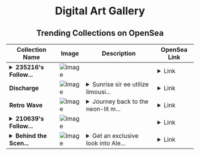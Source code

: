 <div align="center">

# Digital Art Gallery

## Trending Collections on OpenSea

| Collection Name                       | Image                                                                                     | Description                       | OpenSea Link                                                                                          |
|---------------------------------------|-------------------------------------------------------------------------------------------|-----------------------------------|--------------------------------------------------------------------------------------------------------|
| **<details><summary>235216's Follow...</summary>235216's Follower</details>** | ![Image](https://i.seadn.io/s/raw/files/19f9f090920392cc3650cbdf4361755b.png?w=500&auto=format?w=200&auto=format) |  | <details><summary>Link</summary>[235216's Follower](https://opensea.io/collection/235216-s-follower)</details> |
| **Discharge** | ![Image](https://i.seadn.io/s/raw/files/34765de6385a186facd0405b9c60404b.jpg?w=500&auto=format?w=200&auto=format) | <details><summary>Sunrise sir ee utilize limousi...</summary>Sunrise sir ee utilize limousines jack nutritional guess vermont displays</details> | <details><summary>Link</summary>[Discharge](https://opensea.io/collection/discharge-13)</details> |
| **Retro Wave** | ![Image](https://i.seadn.io/s/raw/files/da3e80c64db7ae66be2a48f4856db576.webp?w=500&auto=format?w=200&auto=format) | <details><summary>Journey back to the neon-lit m...</summary>Journey back to the neon-lit memories of the 80s, where vaporwave aesthetics blend with glitch art. This collection captures the retro-futuristic vibes, embracing the nostalgic glow of a past imagined in vivid, electric colors.</details> | <details><summary>Link</summary>[Retro Wave](https://opensea.io/collection/retro-wave-2)</details> |
| **<details><summary>210639's Follow...</summary>210639's Follower</details>** | ![Image](https://i.seadn.io/s/raw/files/19f9f090920392cc3650cbdf4361755b.png?w=500&auto=format?w=200&auto=format) |  | <details><summary>Link</summary>[210639's Follower](https://opensea.io/collection/210639-s-follower)</details> |
| **<details><summary>Behind the Scen...</summary>Behind the Scenes with Alex</details>** | ![Image](https://i.seadn.io/s/raw/files/c6bfc6a0f62188b1bfea5a764722a247.jpg?w=500&auto=format?w=200&auto=format) | <details><summary>Get an exclusive look into Ale...</summary>Get an exclusive look into Alex’s creative process, from brainstorming ideas to final production. Gain access to special tutorials, interviews, and more.</details> | <details><summary>Link</summary>[Behind the Scenes with Alex](https://opensea.io/collection/behind-the-scenes-with-alex-5)</details> |

</div>